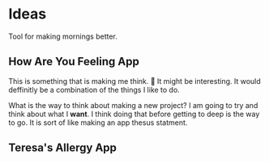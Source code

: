 # Ideas

Tool for making mornings better.

## How Are You Feeling App

This is something that is making me think. 🤔 It might be interesting.
It would deffinitly be a combination of the things I like to do.

What is the way to think about making a new project? I am going to try and think about what I **want**.
I think doing that before getting to deep is the way to go. It is sort of like making an app thesus statment.

## Teresa's Allergy App
